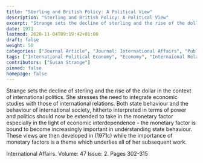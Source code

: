 ```yaml
---
title: "Sterling and British Policy: A Political View"
description: "Sterling and British Policy: A Political View"
excerpt: "Strange sets the decline of sterling and the rise of the dollar in the context of international politics. She stresses the need to integrate economic studies with those of international relations. Both state behaviour and the behaviour of international society, hitherto interpreted in terms of power and politics should now be extended to take in the monetary factor especially in the light of economic interdependence - the monetary factor is bound to become increasingly important in understanding state behaviour. These views are then developed in (1971c) while the importance of monetary factors is a theme which underlies all of her subsequent work."
date: 1971
lastmod: 2020-11-04T09:19:42+01:00
draft: false
weight: 50
categories: ["Journal Article", "Journal: International Affairs", "Publisher: Chatham House"]
tags: ["International Political Economy", "Economy", "Internaional Relations"]
contributors: ["Susan Strange"]
pinned: false
homepage: false
---
```


Strange sets the decline of sterling and the rise of the dollar in the context of international politics. She stresses the need to integrate economic studies with those of international relations. Both state behaviour and the behaviour of international society, hitherto interpreted in terms of power and politics should now be extended to take in the monetary factor especially in the light of economic interdependence - the monetary factor is bound to become increasingly important in understanding state behaviour. These views are then developed in (1971c) while the importance of monetary factors is a theme which underlies all of her subsequent work.

International Affairs. Volume: 47 Issue: 2. Pages 302-315